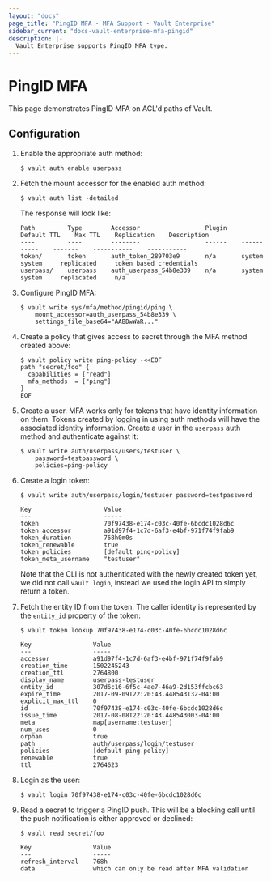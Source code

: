```yaml
---
layout: "docs"
page_title: "PingID MFA - MFA Support - Vault Enterprise"
sidebar_current: "docs-vault-enterprise-mfa-pingid"
description: |-
  Vault Enterprise supports PingID MFA type.
---
```


# PingID MFA

This page demonstrates PingID MFA on ACL'd paths of Vault.

## Configuration

1. Enable the appropriate auth method:

    ```text
    $ vault auth enable userpass
    ```

1. Fetch the mount accessor for the enabled auth method:

    ```text
    $ vault auth list -detailed
    ```

    The response will look like:

    ```text
    Path         Type        Accessor                  Plugin    Default TTL    Max TTL    Replication    Description
    ----         ----        --------                  ------    -----------    -------    -----------    -----------
    token/       token       auth_token_289703e9       n/a       system         system     replicated     token based credentials
    userpass/    userpass    auth_userpass_54b8e339    n/a       system         system     replicated     n/a
    ```


1. Configure PingID MFA:

    ```text
    $ vault write sys/mfa/method/pingid/ping \
        mount_accessor=auth_userpass_54b8e339 \
        settings_file_base64="AABDwWaR..."
    ```

1. Create a policy that gives access to secret through the MFA method created
   above:

    ```
    $ vault policy write ping-policy -<<EOF
    path "secret/foo" {
      capabilities = ["read"]
      mfa_methods  = ["ping"]
    }
    EOF
    ```

1. Create a user. MFA works only for tokens that have identity information on
them. Tokens created by logging in using auth methods will have the associated
identity information. Create a user in the `userpass` auth method and
authenticate against it:


    ```text
    $ vault write auth/userpass/users/testuser \
        password=testpassword \
        policies=ping-policy
    ```

1. Create a login token:

    ```text
    $ vault write auth/userpass/login/testuser password=testpassword

    Key                    Value
    ---                    -----
    token                  70f97438-e174-c03c-40fe-6bcdc1028d6c
    token_accessor         a91d97f4-1c7d-6af3-e4bf-971f74f9fab9
    token_duration         768h0m0s
    token_renewable        true
    token_policies         [default ping-policy]
    token_meta_username    "testuser"
    ```

    Note that the CLI is not authenticated with the newly created token yet, we
    did not call `vault login`, instead we used the login API to simply return a
    token.

1. Fetch the entity ID from the token. The caller identity is represented by the
`entity_id` property of the token:

    ```text
    $ vault token lookup 70f97438-e174-c03c-40fe-6bcdc1028d6c

    Key                 Value
    ---                 -----
    accessor            a91d97f4-1c7d-6af3-e4bf-971f74f9fab9
    creation_time       1502245243
    creation_ttl        2764800
    display_name        userpass-testuser
    entity_id           307d6c16-6f5c-4ae7-46a9-2d153ffcbc63
    expire_time         2017-09-09T22:20:43.448543132-04:00
    explicit_max_ttl    0
    id                  70f97438-e174-c03c-40fe-6bcdc1028d6c
    issue_time          2017-08-08T22:20:43.448543003-04:00
    meta                map[username:testuser]
    num_uses            0
    orphan              true
    path                auth/userpass/login/testuser
    policies            [default ping-policy]
    renewable           true
    ttl                 2764623
    ```

1. Login as the user:

    ```text
    $ vault login 70f97438-e174-c03c-40fe-6bcdc1028d6c
    ```

1. Read a secret to trigger a PingID push. This will be a blocking call until
the push notification is either approved or declined:

    ```text
    $ vault read secret/foo

    Key                 Value
    ---                 -----
    refresh_interval    768h
    data                which can only be read after MFA validation
    ```
